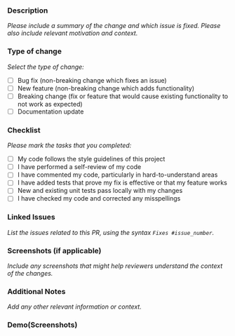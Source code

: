 ### Description

_Please include a summary of the change and which issue is fixed. Please also include relevant motivation and context._

### Type of change

_Select the type of change:_

- [ ] Bug fix (non-breaking change which fixes an issue)
- [ ] New feature (non-breaking change which adds functionality)
- [ ] Breaking change (fix or feature that would cause existing functionality to not work as expected)
- [ ] Documentation update

### Checklist

_Please mark the tasks that you completed:_

- [ ] My code follows the style guidelines of this project
- [ ] I have performed a self-review of my code
- [ ] I have commented my code, particularly in hard-to-understand areas
- [ ] I have added tests that prove my fix is effective or that my feature works
- [ ] New and existing unit tests pass locally with my changes
- [ ] I have checked my code and corrected any misspellings

### Linked Issues

_List the issues related to this PR, using the syntax `Fixes #issue_number`._

### Screenshots (if applicable)

_Include any screenshots that might help reviewers understand the context of the changes._

### Additional Notes

_Add any other relevant information or context._

### Demo(Screenshots)
